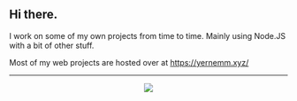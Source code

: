 ## Hi there.

I work on some of my own projects from time to time. Mainly using Node.JS with a bit of other stuff.

Most of my web projects are hosted over at https://yernemm.xyz/

---
<p align="center">
<a target="_blank" href="https://github.com/anuraghazra/github-readme-stats" >
<img src="https://github-readme-stats.vercel.app/api?username=Yernemm&theme=tokyonight" />
</a>
</p>
